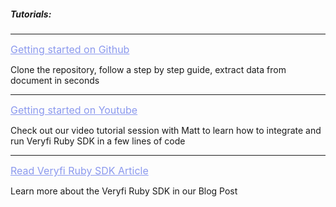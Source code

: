 <h5 className="h5-title">Tutorials:</h5>

---
<a href="https://github.com/veryfi/veryfi-ruby" target="_blank" style="color: #8B99EE; font-size: 16px;">Getting started on Github</a>

<p className="p-text">Clone the repository, follow a step by step guide, extract data from document in seconds</p>

---
<a href="https://www.youtube.com/watch?v=-x-eq4KQTAE" target="_blank" style="color: #8B99EE; font-size: 16px;">Getting started on Youtube </a>

<p className="p-text">Check out our video tutorial session with Matt to learn how to integrate and run Veryfi Ruby SDK in a few lines of code</p>

---
<a href="https://www.veryfi.com/ruby/" target="_blank" style="color: #8B99EE; font-size: 16px;">Read Veryfi Ruby SDK Article</a>

<p className="p-text">Learn more about the Veryfi Ruby SDK in our Blog Post</p>